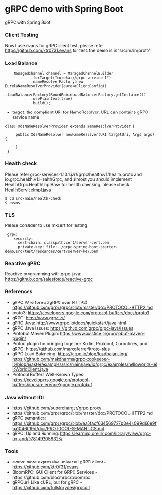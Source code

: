 gRPC demo with Spring Boot
==========================
gRPC with Spring Boot

### Client Testing
Now I use evans for gRPC client test, please refer https://github.com/ktr0731/evans for test. the demo is in 'src/main/proto'

### Load Balance

```
    ManagedChannel channel = ManagedChannelBuilder
            .forTarget("eureka://grpc-service-1")
            .nameResolverFactory(new EurekaNameResolverProvider(eurekaClientConfig))
            .loadBalancerFactory(RoundRobinLoadBalancerFactory.getInstance())
            .usePlaintext(true)
            .build();

```

* target: the compliant URI for NameResolver. URL can contains gRPC service name

```
class XdsNameResolverProvider extends NameResolverProvider {
     
     public XdsNameResolver newNameResolver(URI targetUri, Args args) { 
     
     }
 }
```

### Health check

Please refer grpc-services-1.13.1.jar!/grpc/health/v1/health.proto and io.grpc.health.v1.HealthGrpc,
and almost you should implement HealthGrpc.HealthImplBase for health checking, please check HealthServiceImpl.java
```
$ cd src/main/health-check
$ evans
```

### TLS

Please consider to use mkcert for testing

```
 grpc:
    security:
      cert-chain: classpath:cert/server-cert.pem
      private-key: file:../grpc-spring-boot-starter-demo/src/test/resources/cert/server-key.pem
```

### Reactive gPRC

Reactive programming with grpc-java: https://github.com/salesforce/reactive-grpc

### References

* gRPC Wire format(gRPC over HTTP2): https://github.com/grpc/grpc/blob/master/doc/PROTOCOL-HTTP2.md
* proto3: https://developers.google.com/protocol-buffers/docs/proto3
* gRPC:  http://www.grpc.io/
* gPRC Java: http://www.grpc.io/docs/quickstart/java.html
* gRPC Java Issues: https://github.com/grpc/grpc-java/issues
* Protobuf Maven Plugin: https://www.xolstice.org/protobuf-maven-plugin/
* Protoc plugin for bringing together Kotlin, Protobuf, Coroutines, and gRPC: https://github.com/marcoferrer/kroto-plus
* gRPC Load Balancing: https://grpc.io/blog/loadbalancing/ https://github.com/makdharma/grpc-zookeeper-lb/blob/master/examples/src/main/java/io/grpc/examples/helloworld/HelloWorldClient.java
* Protocol Buffers Well-Known Types: https://developers.google.cn/protocol-buffers/docs/reference/google.protobuf

### Java without IDL

* https://github.com/supercharger/grpc-proxy
* https://github.com/grpc/grpc/blob/master/doc/PROTOCOL-HTTP2.md
* gRPC semantics: https://github.com/grpc/grpc/blob/ea6facf634569727b0e44099d66e9fba1046019d/doc/PROTOCOL-SEMANTICS.md
* gRPC: Up and Running: https://learning.oreilly.com/library/view/grpc-up-and/9781492058328/

### Tools

* evans: more expressive universal gRPC client - https://github.com/ktr0731/evans 
* BloomRPC: GUI Client for GRPC Services - https://github.com/bloomrpc/bloomrpc
* gRPCurl: Like cURL, but for gRPC - https://github.com/fullstorydev/grpcurl